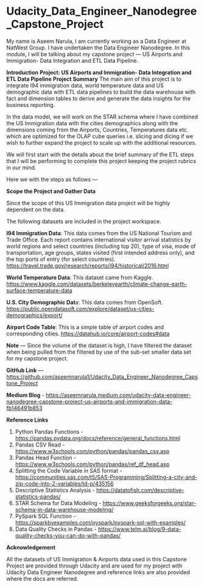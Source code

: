 # Udacity_Data_Engineer_Nanodegree_Capstone_Project
My name is Aseem Narula, I am currently working as a Data Engineer at NatWest Group. I have undertaken the Data Engineer Nanodegree. In this module, I will be talking about my capstone project — US Airports and Immigration- Data Integration and ETL Data Pipeline.

**Introduction**
**Project: US Airports and Immigration- Data Integration and ETL Data Pipeline**
**Project Summary**
The main aim of this project is to integrate I94 immigration data, world temperature data and US demographic data with ETL data pipelines to build the data warehouse with fact and dimension tables to derive and generate the data insights for the business reporting.

In the data model, we will work on the STAR schema where I have combined the US Immigration data with the cities demographics along with the dimensions coming from the Airports, Countries, Temperatures data etc. which are optimized for the OLAP cube queries i.e. slicing and dicing if we wish to further expand the project to scale up with the additional resources.

We will first start with the details about the brief summary of the ETL steps that I will be performing to complete this project keeping the project rubrics in our mind.

Here we with the steps as follows —

**Scope the Project and Gather Data**

Since the scope of this US Immigration data project will be highly dependent on the data.

The following datasets are included in the project workspace.

**I94 Immigration Data**: This data comes from the US National Tourism and Trade Office. Each report contains international visitor arrival statistics by world regions and select countries (including top 20), type of visa, mode of transportation, age groups, states visited (first intended address only), and the top ports of entry (for select countries). https://travel.trade.gov/research/reports/i94/historical/2016.html

**World Temperature Data**: This dataset came from Kaggle. https://www.kaggle.com/datasets/berkeleyearth/climate-change-earth-surface-temperature-data

**U.S. City Demographic Dat**a: This data comes from OpenSoft. https://public.opendatasoft.com/explore/dataset/us-cities-demographics/export/

**Airport Code Table**: This is a simple table of airport codes and corresponding cities. https://datahub.io/core/airport-codes#data


**Note** — Since the volume of the dataset is high, I have filtered the dataset when being pulled from the filtered by use of the sub-set smaller data set for my capstone project.

**GitHub Link** — https://github.com/aseemnarula1/Udacity_Data_Engineer_Nanodegree_Capstone_Project

**Medium Blog** - https://aseemnarula.medium.com/udacity-data-engineer-nanodegree-capstone-project-us-airports-and-immigration-data-fb146491b853

**Reference Links** 
1. Python Pandas Functions - https://pandas.pydata.org/docs/reference/general_functions.html
2. Pandas CSV Read - https://www.w3schools.com/python/pandas/pandas_csv.asp
3. Pandas Head Function - https://www.w3schools.com/python/pandas/ref_df_head.asp
4. Splitting the Code Variable in SAS format - https://communities.sas.com/t5/SAS-Programming/Splitting-a-city-and-zip-code-into-2-variables/td-p/435156
5. Descriptive Statistics Analysis - https://datatofish.com/descriptive-statistics-pandas/
6. STAR Schema for Data Modeling - https://www.geeksforgeeks.org/star-schema-in-data-warehouse-modeling/
7. PySpark SQL Function - https://sparkbyexamples.com/pyspark/pyspark-sql-with-examples/
8. Data Quality Checks in Pandas - https://www.telm.ai/blog/9-data-quality-checks-you-can-do-with-pandas/

**Acknowledgement**

All the datasets of US Immigration & Airports data used in this Capstone Project are provided through Udacity and are used for my project with Udacity Data Engineer Nanodegree and reference links are also provided where the docs are referred.

